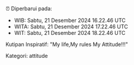 ⏰ Diperbarui pada:
- WIB: Sabtu, 21 Desember 2024 16.22.46 UTC
- WITA: Sabtu, 21 Desember 2024 17.22.46 UTC
- WIT: Sabtu, 21 Desember 2024 18.22.46 UTC

Kutipan Inspiratif:
"My life,My rules My Attitude!!!"


Kategori: attitude

